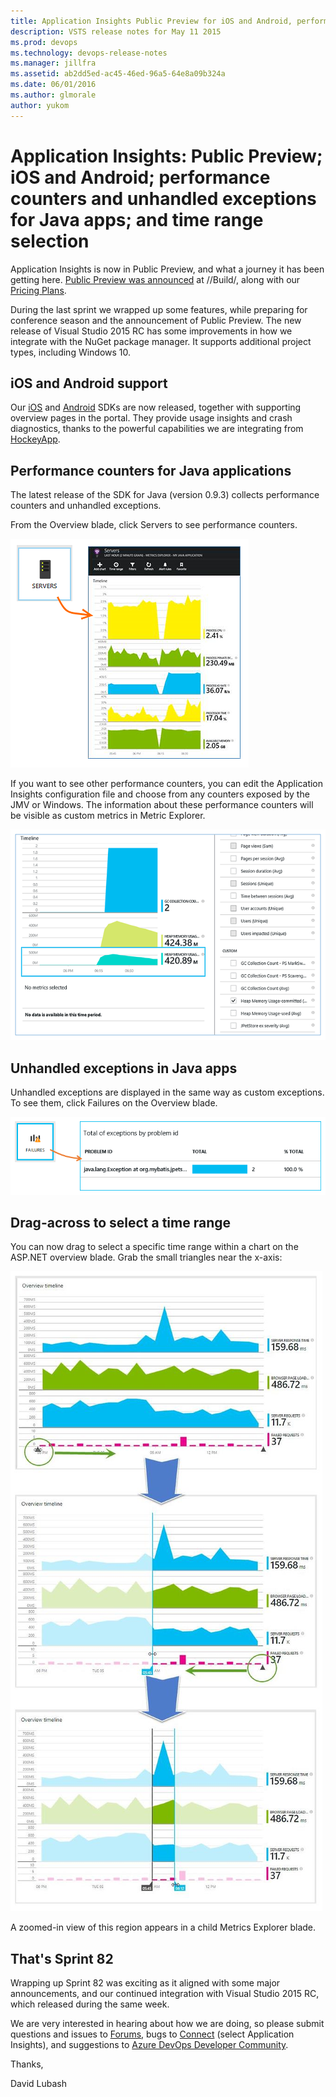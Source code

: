```yaml
---
title: Application Insights Public Preview for iOS and Android, performance counters and unhandled exceptions for Java apps,and time range selection
description: VSTS release notes for May 11 2015
ms.prod: devops
ms.technology: devops-release-notes
ms.manager: jillfra
ms.assetid: ab2dd5ed-ac45-46ed-96a5-64e8a09b324a
ms.date: 06/01/2016
ms.author: glmorale
author: yukom
---
```


# Application Insights: Public Preview; iOS and Android; performance counters and unhandled exceptions for Java apps; and time range selection

Application Insights is now in Public Preview, and what a journey it has been getting here. [Public Preview was announced](https://azure.microsoft.com/blog/2015/04/29/announcing-application-insights-public-preview-2/) at //Build/, along with our [Pricing Plans](https://azure.microsoft.com/pricing/details/application-insights/).

During the last sprint we wrapped up some features, while preparing for conference season and the announcement of Public Preview. The new release of Visual Studio 2015 RC has some improvements in how we integrate with the NuGet package manager. It supports additional project types, including Windows 10.

## iOS and Android support

Our [iOS](https://azure.microsoft.com/documentation/articles/app-insights-ios/) and [Android](https://azure.microsoft.com/documentation/articles/app-insights-android/) SDKs are now released, together with supporting overview pages in the portal. They provide usage insights and crash diagnostics, thanks to the powerful capabilities we are integrating from [HockeyApp](https://blogs.msdn.com/b/somasegar/archive/2014/12/11/microsoft-acquires-hockeyapp-leading-mobile-crash-analytics-and-beta-distribution-service-for-ios-android-and-windows-phone.aspx).

## Performance counters for Java applications

The latest release of the SDK for Java (version 0.9.3) collects performance counters and unhandled exceptions.

From the Overview blade, click Servers to see performance counters.

![Performance counters for Java apps](media/5_11_01.png)

If you want to see other performance counters, you can edit the Application Insights configuration file and choose from any counters exposed by the JMV or Windows. The information about these performance counters will be visible as custom metrics in Metric Explorer.

![Custom metrics for performance counters](media/5_11_02.png)

## Unhandled exceptions in Java apps

Unhandled exceptions are displayed in the same way as custom exceptions. To see them, click Failures on the Overview blade.

![Unhandled exceptions in Java apps](media/5_11_03.png)

## Drag-across to select a time range

You can now drag to select a specific time range within a chart on the ASP.NET overview blade. Grab the small triangles near the x-axis:

![Fine time selection process](media/5_11_04.png)

A zoomed-in view of this region appears in a child Metrics Explorer blade.

## That's Sprint 82

Wrapping up Sprint 82 was exciting as it aligned with some major announcements, and our continued integration with Visual Studio 2015 RC, which released during the same week.

We are very interested in hearing about how we are doing, so please submit questions and issues to [Forums](https://social.msdn.microsoft.com/Forums/vstudio/home?forum=ApplicationInsights), bugs to [Connect](https://connect.microsoft.com/VisualStudio) (select Application Insights), and suggestions to [Azure DevOps Developer Community](https://developercommunity.visualstudio.com/spaces/21/index.html).

Thanks,

David Lubash
